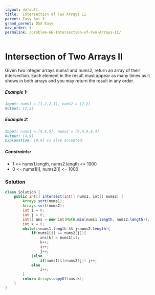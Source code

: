 ```yaml
---
layout: default
title:  Intersection of Two Arrays II
parent: Easy Set 3
grand_parent: DSA Easy
nav_order: 3
permalink: /problem-66-Intersection-of-Two-Arrays-II/
---
```

# Intersection of Two Arrays II

Given two integer arrays nums1 and nums2, return an array of their intersection. Each element in the result must appear as many times as it shows in both arrays and you may return the result in any order.

##### Example 1:
```markdown
Input: nums1 = [1,2,2,1], nums2 = [2,2]
Output: [2,2]
```
##### Example 2:
```markdown
Input: nums1 = [4,9,5], nums2 = [9,4,9,8,4]
Output: [4,9]
Explanation: [9,4] is also accepted.
```
##### Constraints:
* 1 <= nums1.length, nums2.length <= 1000
* 0 <= nums1[i], nums2[i] <= 1000
 
### Solution
```java
class Solution {
    public int[] intersect(int[] nums1, int[] nums2) {
        Arrays.sort(nums1);
        Arrays.sort(nums2);
        int i = 0;
        int j = 0;
        int[] ans = new int[Math.min(nums1.length, nums2.length)];
        int k = 0;
        while(i<nums1.length && j<nums2.length){
            if(nums1[i] == nums2[j]){
                ans[k] = nums1[i];
                k++;
                i++;
                j++;
            }else 
                if(nums1[i]>nums2[j]) j++;
            else
                i++;
        }
        return Arrays.copyOf(ans,k);
    }
}
```